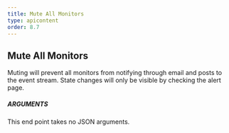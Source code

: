 ```yaml
---
title: Mute All Monitors
type: apicontent
order: 8.7
---
```


## Mute All Monitors
Muting will prevent all monitors from notifying through email and posts to the event stream. State changes will only be visible by checking the alert page.

##### ARGUMENTS

This end point takes no JSON arguments.